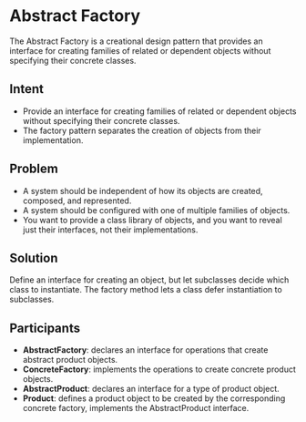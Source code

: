 # Abstract Factory
The Abstract Factory is a creational design pattern that provides an interface for creating families of related or dependent objects without specifying their concrete classes.

## Intent
- Provide an interface for creating families of related or dependent objects without specifying their concrete classes.
- The factory pattern separates the creation of objects from their implementation.

## Problem
- A system should be independent of how its objects are created, composed, and represented.
- A system should be configured with one of multiple families of objects.
- You want to provide a class library of objects, and you want to reveal just their interfaces, not their implementations.

## Solution
Define an interface for creating an object, but let subclasses decide which class to instantiate. The factory method lets a class defer instantiation to subclasses.

## Participants
- **AbstractFactory**: declares an interface for operations that create abstract product objects.
- **ConcreteFactory**: implements the operations to create concrete product objects.
- **AbstractProduct**: declares an interface for a type of product object.
- **Product**: defines a product object to be created by the corresponding concrete factory, implements the AbstractProduct interface.